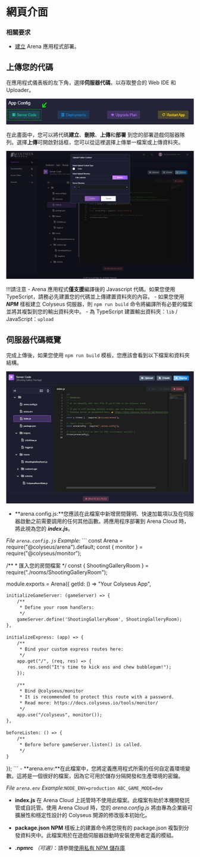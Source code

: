 # 網頁介面

### 相關要求

* [建立](../create-application/) Arena 應用程式部署。

## 上傳您的代碼
在應用程式儀表板的左下角，選擇**伺服器代碼**，以存取整合的 Web IDE 和 Uploader。 

![Arena 應用程式管理視圖](../../images/edit-server-code.jpg)

在此畫面中，您可以將代碼**建立**、**刪除**、**上傳**和**部署** 到您的部署遊戲伺服器隊列。選擇**上傳**可開啟對話框，您可以從這裡選擇上傳單一檔案或上傳資料夾。 

![Arena 應用程式管理視圖](../../images/upload-dialog.jpg)

!!!請注意 - Arena 應用程式**僅支援**編譯後的 Javascript 代碼。如果您使用 TypeScript，請務必先建置您的代碼並上傳建置資料夾的內容。 - 如果您使用 ***NPM*** 樣板建立 Colyseus 伺服器，則 ``` npm run build ``` 命令將編譯所有必要的檔案並將其複製到您的輸出資料夾中。 - 為 TypeScript 建置輸出資料夾：``` lib ``` / JavaScript：``` upload ```

## 伺服器代碼概覽

完成上傳後，如果您使用 ``` npm run build ``` 模板，您應該會看到以下檔案和資料夾結構。 

![Arena 代碼樣板](../../images/code-template.jpg)

- **arena.config.js:**您應該在此檔案中新增房間聲明、快速加載項以及在伺服器啟動之前需要調用的任何其他函數。將應用程序部署到 Arena Cloud 時，將此視為您的 ***index.js***。

*File ```arena.config.js``` Example:* ``` const Arena = require("@colyseus/arena").default; const { monitor } = require("@colyseus/monitor");

/\** * 匯入您的房間檔案 \*/ const { ShootingGalleryRoom } = require("./rooms/ShootingGalleryRoom");

module.exports = Arena({ getId: () => "Your Colyseus App",

    initializeGameServer: (gameServer) => {
        /**
         * Define your room handlers:
         */
        gameServer.define('ShootingGalleryRoom', ShootingGalleryRoom);
    },

    initializeExpress: (app) => {
        /**
         * Bind your custom express routes here:
         */
        app.get("/", (req, res) => {
            res.send("It's time to kick ass and chew bubblegum!");
        });

        /**
         * Bind @colyseus/monitor
         * It is recommended to protect this route with a password.
         * Read more: https://docs.colyseus.io/tools/monitor/
         */
        app.use("/colyseus", monitor());
    },

    beforeListen: () => {
        /**
         * Before before gameServer.listen() is called.
         */
    }

}); ``` - **arena.env:**在此檔案中，您將定義應用程式所需的任何自定義環境變數。這將是一個很好的檔案，因為它可用於儲存分隔開發和生產環境的密鑰。

*File ```arena.env``` Example:*``` NODE_ENV=production ABC_GAME_MODE=dev ```

 - **index.js** 在 Arena Cloud 上託管時不使用此檔案。此檔案有助於本機開發託管或自託管。使用 Arena Cloud 時，您的 *arena.config.js* 將由專為企業級可擴展性和穩定性設計的 Colyseus 開源的修改版本初始化。

 - **package.json** **NPM** 樣板上的建置命令將您現有的 package.json 複製到分發資料夾中。此檔案用於在遊戲伺服器啟動時安裝使用者定義的模組。

- **.npmrc** *（可選）*：請參閱[使用私有 NPM 儲存庫](../../reference/npmrc-custom/)